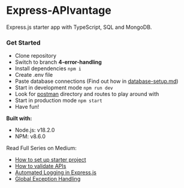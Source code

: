 # Express-APIvantage

Express.js starter app with TypeScript, SQL and MongoDB.

### Get Started

* Clone repository
* Switch to branch **4-error-handling**
* Install dependencies `npm i`
* Create .env file
* Paste database connections (Find out how in [database-setup.md](https://github.com/Leka-Workshop/Express-APIvantage/blob/4-error-handling/docs/database-setup/database-setup.md))
* Start in development mode `npm run dev`
* Look for [postman](https://github.com/Leka-Workshop/Express-APIvantage/blob/4-error-handling/docs/postman) directory and routes to play around with
* Start in production mode `npm start`
* Have fun!

**Built with:**
* Node.js: v18.2.0
* NPM: v8.6.0

Read Full Series on Medium:
* [How to set up starter project](https://mirzaleka.medium.com/express-js-starter-api-with-typescript-deef5c4b6b70)
* [How to validate APIs](https://mirzaleka.medium.com/api-validations-in-express-js-5d1d308dceea)
* [Automated Logging in Express.js](https://mirzaleka.medium.com/automated-logging-in-express-js-a1f85ca6c5cd)
* [Global Exception Handling]()